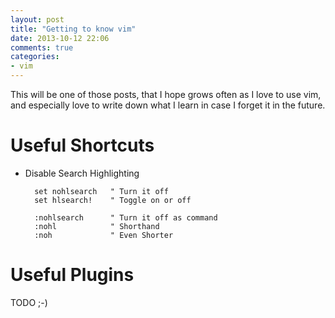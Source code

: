 ```yaml
---
layout: post
title: "Getting to know vim"
date: 2013-10-12 22:06
comments: true
categories: 
- vim
---
```


This will be one of those posts, that I hope grows often as I love to use vim, and especially
love to write down what I learn in case I forget it in the future.    

<!-- More -->

# Useful Shortcuts

* Disable Search Highlighting

        set nohlsearch   " Turn it off
        set hlsearch!    " Toggle on or off
        
        :nohlsearch      " Turn it off as command
        :nohl            " Shorthand
        :noh             " Even Shorter

# Useful Plugins

TODO ;-)
